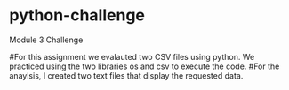 # python-challenge
Module 3 Challenge

#For this assignment we evalauted two CSV files using python. We practiced using the two libraries os and csv to execute the code. 
#For the anaylsis, I created two text files that display the requested data. 
